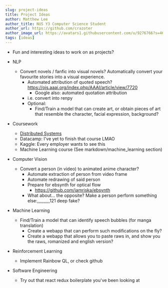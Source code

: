 ```yaml
---
slug: project-ideas
title: Project Ideas
author: Matthew Lee
author_title: NUS Y3 Computer Science Student
author_url: https://github.com/crazoter
author_image_url: https://avatars1.githubusercontent.com/u/9276766?s=460&u=a827522208afc597e6510afe592ec2674ac11dad&v=4
tags: [ideas]
---
```


* Fun and interesting ideas to work on as projects?
  
* NLP
  * Convert novels / fanfic into visual novels? Automatically convert your favourite stories into a visual experience.
    * Automated attribution of quoted speech? https://ojs.aaai.org/index.php/AAAI/article/view/7720
      * Google also: automated quotation attribution
    * i.e. convert into renpy
    * Optional:
      * Find/Train a model that can create art, or obtain pieces of art that resemble the character, facial expression, background?

* Coursework
  * [Distributed Systems](https://nusdistsys.github.io/notes/1920s2_course_info/)
  * Datacamp: I've yet to finish that course LMAO
  * Kaggle: Every employer wants to see this
  * Machine Learning course (See markdown/machine_learning section)

* Computer Vision
  * Convert a person (in video) to animated anime character?
    * Automate extraction of person from video frame
    * Automate redrawing of said person
    * Prepare for ebsynth for optical flow
      * https://github.com/jamriska/ebsynth
    * What about... the opposite? Make a person perform something else:,,,,,,,,,,121 deep fake?

* Machine Learning
  * Find/Train a model that can identify speech bubbles (for manga translation)
    * Create a webapp that can perform such modifications on the fly?
    * Create a webapp that allows you to paste raws in, and show you the raws, romanized and english version?

* Reinforcement Learning
  * Implement Rainbow QL, or check github

* Software Engineering
  * Try out that react redux boilerplate you've been looking at